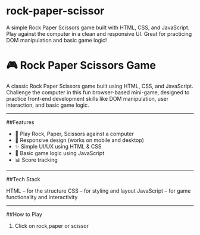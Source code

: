 # rock-paper-scissor
 A simple Rock Paper Scissors game built with HTML, CSS, and JavaScript. Play against the computer in a clean and responsive UI. Great for practicing DOM manipulation and basic game logic!
 # 🎮 Rock Paper Scissors Game

A classic Rock Paper Scissors game built using HTML, CSS, and JavaScript. Challenge the computer in this fun browser-based mini-game, designed to practice front-end development skills like DOM manipulation, user interaction, and basic game logic.

---

##Features

- 🔁 Play Rock, Paper, Scissors against a computer
- 📱 Responsive design (works on mobile and desktop)
- ✨ Simple UI/UX using HTML & CSS
- 🧠 Basic game logic using JavaScript
- 📊 Score tracking

---

##Tech Stack

HTML – for the structure
CSS – for styling and layout
JavaScript – for game functionality and interactivity

---

##How to Play

1. Click on rock,paper or scissor

